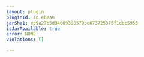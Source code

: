 ```yaml
---
layout: plugin
pluginId: io.ebean
jarSha1: ec9a27b5d34609396579bc673725375f1dbc5955
isJarAvailable: true
error: NONE
violations: []

---
```

